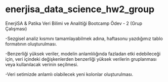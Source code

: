 # enerjisa_data_science_hw2_group
EnerjiSA & Patika Veri Bilimi ve Analitiği Bootcamp Ödev - 2 (Grup Çalışması)


-Sezgisel analiz kısmını tamamlayabilmek adına, haftasonu yazdığımız tablo formatının oluşturulması.

-Benzerliği yüksek veriler, modelin anlamlılığında fazladan etki edebileceği için, veri içindeki değişkenlerden benzerliği yüksek verilerin gruplanması veya kullanılacak verinin seçilmesi.

-Veri setimizde anlamlı olabilecek yeni kolonlar oluşturulması.
